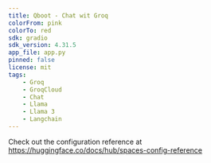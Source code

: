 ```yaml
---
title: Qboot - Chat wit Groq
colorFrom: pink
colorTo: red
sdk: gradio
sdk_version: 4.31.5
app_file: app.py
pinned: false
license: mit
tags:
    - Groq
    - GroqCloud
    - Chat
    - Llama
    - Llama 3
    - Langchain
---
```


Check out the configuration reference at https://huggingface.co/docs/hub/spaces-config-reference
